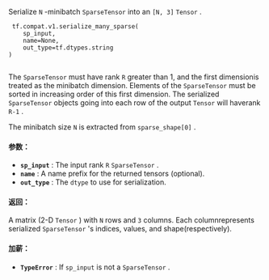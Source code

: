 Serialize  `N` -minibatch  `SparseTensor`  into an  `[N, 3]`   `Tensor` .

```
 tf.compat.v1.serialize_many_sparse(
    sp_input,
    name=None,
    out_type=tf.dtypes.string
)
 
```

The  `SparseTensor`  must have rank  `R`  greater than 1, and the first dimensionis treated as the minibatch dimension.  Elements of the  `SparseTensor` must be sorted in increasing order of this first dimension.  The serialized `SparseTensor`  objects going into each row of the output  `Tensor`  will haverank  `R-1` .

The minibatch size  `N`  is extracted from  `sparse_shape[0]` .

#### 参数：
- **`sp_input`** : The input rank  `R`   `SparseTensor` .
- **`name`** : A name prefix for the returned tensors (optional).
- **`out_type`** : The  `dtype`  to use for serialization.


#### 返回：
A matrix (2-D  `Tensor` ) with  `N`  rows and  `3`  columns. Each columnrepresents serialized  `SparseTensor` 's indices, values, and shape(respectively).

#### 加薪：
- **`TypeError`** : If  `sp_input`  is not a  `SparseTensor` .
